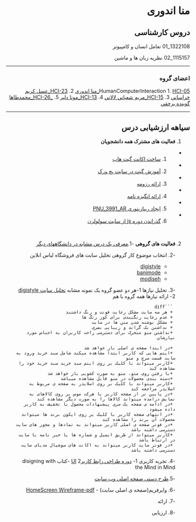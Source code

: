 <div dir="rtl">        

# منا اندوری


## دروس کارشناسی
1322108_01 تعامل انسان و كامپيوتر 

1115157_02 نظریه زبان ها و ماشین 

------------------------

### اعضای گروه 

 HumanComputerInteraction
     1. [ HCI-05_منا اندوري](https://github.com/AliRazavi-edu/PNU_3991/tree/master/_BSc/HumanComputerInteraction/1322108_01/05_%D9%85%D9%86%D8%A7%20%D8%A7%D9%86%D8%AF%D9%88%D8%B1%D9%8A)
     2. [ HCI-23_عسل كريم خراساني](https://github.com/AliRazavi-edu/PNU_3991/tree/master/_BSc/HumanComputerInteraction/1322108_01/23_%D8%B9%D8%B3%D9%84%20%D9%83%D8%B1%D9%8A%D9%85%20%D8%AE%D8%B1%D8%A7%D8%B3%D8%A7%D9%86%D9%8A)
     3. [ HCI-15_مريم شعباني لالاني](https://github.com/AliRazavi-edu/PNU_3991/tree/master/_BSc/HumanComputerInteraction/1322108_01/15_%D9%85%D8%B1%D9%8A%D9%85%20%D8%B4%D8%B9%D8%A8%D8%A7%D9%86%D9%8A%20%D9%84%D8%A7%D9%84%D8%A7%D9%86%D9%8A)
     4. [ HCI-13_مونا دلير](https://github.com/AliRazavi-edu/PNU_3991/tree/master/_BSc/HumanComputerInteraction/1322108_01/13_%D9%85%D9%88%D9%86%D8%A7%20%D8%AF%D9%84%D9%8A%D8%B1)
     5. [_HCI-26_محمدطاها گوينده برحقي](https://github.com/AliRazavi-edu/PNU_3991/tree/master/_BSc/HumanComputerInteraction/1322108_01/26_%D9%85%D8%AD%D9%85%D8%AF%D8%B7%D8%A7%D9%87%D8%A7%20%DA%AF%D9%88%D9%8A%D9%86%D8%AF%D9%87%20%D8%A8%D8%B1%D8%AD%D9%82%D9%8A)


----------

##  سیاهه ارزشیابی درس

1. **فعالیت های مشترک همه دانشجویان**
  -  1. [ساخت اکانت گیت هاب](https://github.com/mona99a)
  -  2. [آموزش گیت در سایت پچ ورک](https://github.com/mona99a/PNU_3991_AR/blob/main/jlord%20patchwork/patchwork.png)
  -  3. [ارائه رزومه](https://mona99a.github.io/resume/)
  -  4. [ارائه انگیزه نامه](https://mona99a.github.io/SOP/)
  -  5. [ایجاد ریپازیتوری PNU_3991_AR](https://github.com/mona99a/PNU_3991_AR/tree/main)
  -   6. [گذراندن دوره js از سایت سولولرن](https://github.com/mona99a/PNU_3991_AR/blob/main/jlord%20patchwork/patchwork.png)

<br>

2. **فعالیت های گروهی**
     -1.[معرفی یک درس مشابه در دانشگاههای دیگر](https://communications.uoregon.edu/content/wireframes)
        
     -2. انتخاب موضوع کار گروهی
        تحلیل سایت های فروشگاه لباس انلاین 
        
      - [digistyle](https://www.digistyle.com/)
      - [banimode](http://banimode.com/)
      - [modiseh](https://www.modiseh.com/)
        
     -3. تحلیل نیازها
         1-هر دو عضو گروه یک نمونه مشابه
          [تحلیل سایت digistyle](https://github.com/mona99a/PNU_3991_AR/blob/main/%D8%AA%D8%AD%D9%84%DB%8C%D9%84%20%D8%B3%D8%A7%DB%8C%D8%AA/%D8%AA%D8%AD%D9%84%DB%8C%D9%84%20%D8%B3%D8%A7%DB%8C%D8%AA.pdf)
        <br>
         2- ارائه نیازها همه گروه با هم
         
        ```diff
        + هر سه سایت مشکل رعایت فونت و رنگ داشتند 
        + عدم رعایت رنگبندی برای کور رنگ ها
        + مشکل نوشته شدن متن ها در سایت
        + نداشتن بک گراند و زیبایی بصری
        +نداشتن منو متحرک برای دسترسی راحت کاربران به اجناس مورد نیازشان
   
        +در ابتدا صفحه ی اصلی باز خواهد شد
        +ایتم هایی که کاربر ابتدا مشاهده میکند شامل سبد خرید ورود به سایت قسمت سرچ و منو
        +کاربر میتواند با کلیک بر روی ایتم سبد خرید سبد خرید خود را مشاهده کند
        +با رفتن روی منو، منو به صورت کشویی باز خواهد شد
        +دسته بندی محصولات در منو قابل مشاهده میباشد
        +کاربر میتواند با کلیک بر روی اسلایدر به صفحه ی مربوط به اسلایدر مراجعه کند
        +در پایین تر از صفحه کاربر با هرکت موس بر روی کالاهای به نمایش درامده میتواند کالاها را به صورت دیگر مشاهده کند
        +در ادامه ی صفحه یک سری پیشنهادات محصول یا تخفیف به کاربر داده میشود
        +در انتهای صفحه کاربر با کلیک بر روی ایکون برند ها میتواند محصولات آن برند را مشاهده کند
        +در فوتر صفحه ی اصلی کاربر میتواند به نمادها و مجوز های سایت دسترسی داشته باشد
        +کاربر میتواند از طریق ایمیل و شماره ها یا خبر نامه با سایت در ارتباط باشد
        +در فوتر سایت کاربر میتواند به اکانت های سوشیال مدیای سایت دسترسی داشته باشد

    -4. تجربه کاربری
      1- [ دوره طراحی رابط کاربرUI](https://toplearn.com/courses/2135/%D8%AF%D9%88%D8%B1%D9%87-%D8%B7%D8%B1%D8%A7%D8%AD%DB%8C-%D8%B1%D8%A7%D8%A8%D8%B7-%DA%A9%D8%A7%D8%B1%D8%A8%D8%B1%DB%8C-(-ui-))
      2 -کتاب disigning with the Mind in Mind
       
       
    -5.[طرح دستی صفحه اصلی وب سایت](https://github.com/mona99a/PNU_3991_AR/blob/main/%D8%B7%D8%B1%D8%AD%20%D8%AF%D8%B3%D8%AA%DB%8C/%D8%B7%D8%B1%D8%AD%20%D8%AF%D8%B3%D8%AA%DB%8C%20%D8%A7%D8%B2%20%D8%B5%D9%81%D8%AD%D9%87%20%D8%A7%D8%B5%D9%84%DB%8C%20%DB%8C%DA%A9%20%D8%B3%D8%A7%DB%8C%D8%AA%20%D8%AE%D8%B1%DB%8C%D8%AF%20%D9%84%D8%A8%D8%A7%D8%B3.pdf)

    -6. وایرفریم(صفحه ی اصلی سایت)
            - [HomeScreen Wireframe-pdf]()
    
  
    -7. ارائه    


    -8. ارزیابی


</div>
